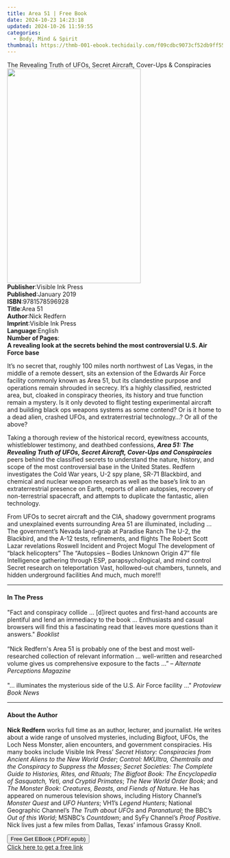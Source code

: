```yaml
---
title: Area 51 | Free Book
date: 2024-10-23 14:23:18
updated: 2024-10-26 11:59:55
categories:
  - Body, Mind & Spirit
thumbnail: https://thmb-001-ebook.techidaily.com/f09cdbc9073cf52db9ff55cd186713849919bf46715d77fa3f7d0a560404f855.jpg
---
```

<main id="book-container">
  <div class="flex flex-col">
    <div class="book-brief flex-1 py-6 px-4 sm:p-6 md:py-10 md:px-8">
      <!-- brief-->
      <div class="book-brief-main">
        The Revealing Truth of UFOs, Secret Aircraft, Cover-Ups & Conspiracies
      </div>
    </div>
    <div
      class="book-meta-info flex-1 grid gap-4 col-start-1 col-end-3 row-start-1 sm:mb-6 sm:grid-cols-4 lg:gap-6 lg:col-start-2 lg:row-end-6 lg:row-span-6 lg:mb-0"
    >
      <div
        class="book-meta-info-left place-content-center mt-4 p-4 text-sm leading-6 col-start-2 col-span-2 dark:text-slate-400"
      >
        <img
          class="w-full h-500 object-cover rounded-lg sm:h-255 sm:col-span-2 lg:col-span-full"
          src="https://img-001-ebook.techidaily.com/1676d2e8bb315c70ec6a97547aa4ed222a52b18e414c6ba479001537b2e3f4d4.jpg"
          alt=""
          width="312"
          height="500"
        />
      </div>
      <div
        class="book-meta-info-right mt-2 col-start-1 row-start-2 col-span-3 self-center"
      >
        <!-- meta data  -->
        <div class="flex flex-col px-4 md:px-8">
          <div class="flex-1">
            <strong>Publisher</strong>:<span class="px-2"
              >Visible Ink Press</span
            >
          </div>
          <div class="flex-1">
            <strong>Published</strong>:<span class="px-2">January 2019</span>
          </div>
          <div class="flex-1">
            <strong>ISBN</strong>:<span class="px-2">9781578596928</span>
          </div>
          <div class="flex-1">
            <strong>Title</strong>:<span class="px-2">Area 51</span>
          </div>
          <div class="flex-1">
            <strong>Author</strong>:<span class="px-2">Nick Redfern</span>
          </div>
          <div class="flex-1">
            <strong>Imprint</strong>:<span class="px-2">Visible Ink Press</span>
          </div>
          <div class="flex-1">
            <strong>Language</strong>:<span class="px-2">English</span>
          </div>
          <div class="flex-1">
            <strong>Number of Pages</strong>:<span class="px-2"></span>
          </div>
        </div>
      </div>
    </div>
    <div class="book-description flex-1 py-6 px-4 sm:p-6 md:py-10 md:px-8">
      <div class="book-description-main">
        <div accordion-content="" id="description">
          <b
            >A revealing look at the secrets behind the most controversial U.S.
            Air Force base</b
          >
          <p>
            It’s no secret that, roughly 100 miles north northwest of Las Vegas,
            in the middle of a remote dessert, sits an extension of the Edwards
            Air Force facility commonly known as Area 51, but its clandestine
            purpose and operations remain shrouded in secrecy. It’s a highly
            classified, restricted area, but, cloaked in conspiracy theories,
            its history and true function remain a mystery. Is it only devoted
            to flight testing experimental aircraft and building black ops
            weapons systems as some contend? Or is it home to a dead alien,
            crashed UFOs, and extraterrestrial technology…? Or all of the above?
          </p>
          <p>
            Taking a thorough review of the historical record, eyewitness
            accounts, whistleblower testimony, and deathbed confessions,
            <i
              ><b
                >Area 51: The Revealing Truth of UFOs, Secret Aircraft,
                Cover-Ups and Conspiracies</b
              ></i
            >
            peers behind the classified secrets to understand the nature,
            history, and scope of the most controversial base in the United
            States. Redfern investigates the Cold War years, U-2 spy plane,
            SR-71 Blackbird, and chemical and nuclear weapon research as well as
            the base’s link to an extraterrestrial presence on Earth, reports of
            alien autopsies, recovery of non-terrestrial spacecraft, and
            attempts to duplicate the fantastic, alien technology.
          </p>
          <p>
            From UFOs to secret aircraft and the CIA, shadowy government
            programs and unexplained events surrounding Area 51 are illuminated,
            including … The government’s Nevada land-grab at Paradise Ranch The
            U-2, the Blackbird, and the A-12 tests, refinements, and flights The
            Robert Scott Lazar revelations Roswell Incident and Project Mogul
            The development of “black helicopters” The “Autopsies – Bodies
            Unknown Origin 47” file Intelligence gathering through ESP,
            parapsychological, and mind control Secret research on teleportation
            Vast, hollowed-out chambers, tunnels, and hidden underground
            facilities And much, much more!!!
          </p>
        </div>
        <div class="accordion-fader"></div>
      </div>
    </div>
    <div class="book-excerpts flex-1 py-6 px-4 sm:p-6 md:py-10 md:px-8">
      <!-- excerpts-->
      <div class="book-excerpts-main">
        <hr />
        <h4 class="placeholder placeholder-heading">
          <span>In The Press</span>
        </h4>
        <p>
          "Fact and conspiracy collide … [d]irect quotes and first-hand accounts
          are plentiful and lend an immediacy to the book … Enthusiasts and
          casual browsers will find this a fascinating read that leaves more
          questions than it answers." <i>Booklist</i><br /><br />“Nick Redfern's
          Area 51 is probably one of the best and most well-researched
          collection of relevant information … well-written and researched
          volume gives us comprehensive exposure to the facts …” –
          <i>Alternate Perceptions Magazine</i><br /><br />"... illuminates the
          mysterious side of the U.S. Air Force facility ..."
          <i>Protoview Book News</i>
        </p>
      </div>
    </div>
    <div class="book-about-author flex-1 py-6 px-4 sm:p-6 md:py-10 md:px-8">
      <!-- about author-->
      <div class="book-main-author-main">
        <hr />
        <h4 class="placeholder placeholder-heading">
          <span>About the Author</span>
        </h4>
        <p>
          <b>Nick Redfern</b> works full time as an author, lecturer, and
          journalist. He writes about a wide range of unsolved mysteries,
          including Bigfoot, UFOs, the Loch Ness Monster, alien encounters, and
          government conspiracies. His many books include Visible Ink Press’
          <i
            >Secret History: Conspiracies from Ancient Aliens to the New World
            Order</i
          >;
          <i
            >Control: MKUltra, Chemtrails and the Conspiracy to Suppress the
            Masses</i
          >;
          <i
            >Secret Societies: The Complete Guide to Histories, Rites, and
            Rituals</i
          >;
          <i
            >The Bigfoot Book: The Encyclopedia of Sasquatch, Yeti, and Cryptid
            Primates</i
          >; <i>The New World Order Book</i>; and
          <i>The Monster Book: Creatures, Beasts, and Fiends of Nature</i>. He
          has appeared on numerous television shows, including History Channel’s
          <i>Monster Quest</i> and <i>UFO Hunters</i>; VH1’s
          <i>Legend Hunters</i>; National Geographic Channel’s
          <i>The Truth about UFOs</i> and<i> Paranatural</i>; the BBC’s
          <i>Out of this World</i>; MSNBC’s <i>Countdown</i>; and SyFy Channel’s
          <i>Proof Positive</i>. Nick lives just a few miles from Dallas, Texas’
          infamous Grassy Knoll.
        </p>
      </div>
    </div>
    <div class="book-free-get flex-1 py-6 px-4 sm:p-6 md:py-10 md:px-8">
      <button
        id="btn-free-get"
        class="bg-blue-500 hover:bg-blue-700 text-white font-bold py-2 px-4 rounded"
      >
        Free Get EBook (.PDF/.epub)
      </button>
      <div id="countdown-display" class="px-2 text-lg mt-2"></div>
      <a
        id="free-link"
        class="hidden bg-blue-500 hover:bg-blue-700 text-white font-bold py-2 px-4 rounded"
        href="https://www.ebooks.com/en-us/book/138552564/area-51/nick-redfern/"
        target="_blank"
        >Click here to get a free link</a
      >
    </div>
    <script>
      let countdownTime = 0;
      let countdownInterval = null;
      document
        .getElementById('btn-free-get')
        .addEventListener('click', startCountdown);
      function startCountdown() {
        countdownTime = new Date().getTime() + 60000 * 3;
        countdownInterval = setInterval(updateCountdown, 1000);
        document.getElementById('btn-free-get').disabled = true;
        document
          .getElementById('btn-free-get')
          .classList.add('bg-gray-500', 'cursor-not-allowed');
      }
      function updateCountdown() {
        let currentTime = new Date().getTime();
        let timeLeft = countdownTime - currentTime;
        let secondsLeft = Math.floor(timeLeft / 1000);
        document.getElementById('countdown-display').innerHTML =
          `Remaining time: ${secondsLeft} seconds.`;
        if (secondsLeft <= 0) {
          clearInterval(countdownInterval);
          document.getElementById('btn-free-get').classList.add('hidden');
          document.getElementById('free-link').classList.remove('hidden');
          document.getElementById('countdown-display').innerHTML = '';
        }
      }
    </script>
  </div>
</main>
